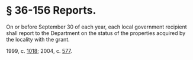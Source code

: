 # § 36-156 Reports.

<p>On or before September 30 of each year, each local government recipient shall report to the Department on the status of the properties acquired by the locality with the grant.</p><p>1999, c. <a href='http://lis.virginia.gov/cgi-bin/legp604.exe?991+ful+CHAP1018'>1018</a>; 2004, c. <a href='http://lis.virginia.gov/cgi-bin/legp604.exe?041+ful+CHAP0577'>577</a>.</p>